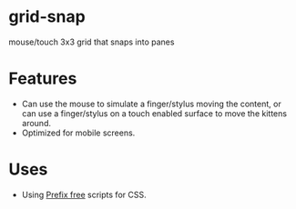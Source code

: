 grid-snap
=========

mouse/touch 3x3 grid that snaps into panes

Features
========

- Can use the mouse to simulate a finger/stylus moving the content, or can use a finger/stylus on a touch enabled surface to move the kittens around.
- Optimized for mobile screens.

Uses
====

- Using [Prefix free](http://leaverou.github.io/prefixfree/) scripts for CSS.
